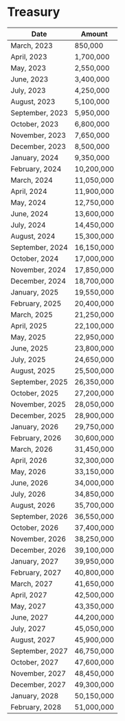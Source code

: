 # Treasury

| Date            | Amount     |
| --------------- | ---------- |
| March, 2023     | 850,000    |
| April, 2023     | 1,700,000  |
| May, 2023       | 2,550,000  |
| June, 2023      | 3,400,000  |
| July, 2023      | 4,250,000  |
| August, 2023    | 5,100,000  |
| September, 2023 | 5,950,000  |
| October, 2023   | 6,800,000  |
| November, 2023  | 7,650,000  |
| December, 2023  | 8,500,000  |
| January, 2024   | 9,350,000  |
| February, 2024  | 10,200,000 |
| March, 2024     | 11,050,000 |
| April, 2024     | 11,900,000 |
| May, 2024       | 12,750,000 |
| June, 2024      | 13,600,000 |
| July, 2024      | 14,450,000 |
| August, 2024    | 15,300,000 |
| September, 2024 | 16,150,000 |
| October, 2024   | 17,000,000 |
| November, 2024  | 17,850,000 |
| December, 2024  | 18,700,000 |
| January, 2025   | 19,550,000 |
| February, 2025  | 20,400,000 |
| March, 2025     | 21,250,000 |
| April, 2025     | 22,100,000 |
| May, 2025       | 22,950,000 |
| June, 2025      | 23,800,000 |
| July, 2025      | 24,650,000 |
| August, 2025    | 25,500,000 |
| September, 2025 | 26,350,000 |
| October, 2025   | 27,200,000 |
| November, 2025  | 28,050,000 |
| December, 2025  | 28,900,000 |
| January, 2026   | 29,750,000 |
| February, 2026  | 30,600,000 |
| March, 2026     | 31,450,000 |
| April, 2026     | 32,300,000 |
| May, 2026       | 33,150,000 |
| June, 2026      | 34,000,000 |
| July, 2026      | 34,850,000 |
| August, 2026    | 35,700,000 |
| September, 2026 | 36,550,000 |
| October, 2026   | 37,400,000 |
| November, 2026  | 38,250,000 |
| December, 2026  | 39,100,000 |
| January, 2027   | 39,950,000 |
| February, 2027  | 40,800,000 |
| March, 2027     | 41,650,000 |
| April, 2027     | 42,500,000 |
| May, 2027       | 43,350,000 |
| June, 2027      | 44,200,000 |
| July, 2027      | 45,050,000 |
| August, 2027    | 45,900,000 |
| September, 2027 | 46,750,000 |
| October, 2027   | 47,600,000 |
| November, 2027  | 48,450,000 |
| December, 2027  | 49,300,000 |
| January, 2028   | 50,150,000 |
| February, 2028  | 51,000,000 |

